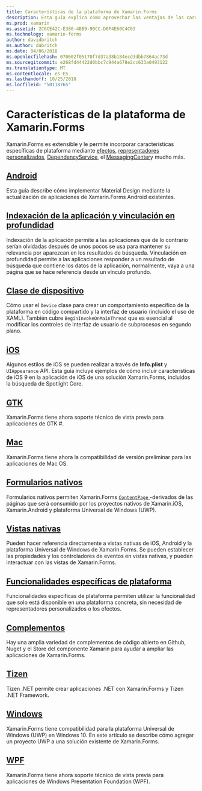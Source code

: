 ```yaml
---
title: Características de la plataforma de Xamarin.Forms
description: Esta guía explica cómo aprovechar las ventajas de las características específicas de plataforma en las aplicaciones de Xamarin.Forms mediante una variedad de técnicas.
ms.prod: xamarin
ms.assetid: 2C6CE42C-E380-4BB9-90CC-D0F4E60C4C03
ms.technology: xamarin-forms
author: davidbritch
ms.author: dabritch
ms.date: 04/06/2018
ms.openlocfilehash: 070602f05170f7d37a38b184ecd3dbb7864ac73d
ms.sourcegitcommit: e268fd44422d0bbc7c944a678e2cc633a0493122
ms.translationtype: MT
ms.contentlocale: es-ES
ms.lasthandoff: 10/25/2018
ms.locfileid: "50118765"
---
```

# <a name="xamarinforms-platform-features"></a>Características de la plataforma de Xamarin.Forms

Xamarin.Forms es extensible y le permite incorporar características específicas de plataforma mediante [efectos](~/xamarin-forms/app-fundamentals/effects/index.md), [representadores personalizados](~/xamarin-forms/app-fundamentals/custom-renderer/index.md), [DependencyService](~/xamarin-forms/app-fundamentals/dependency-service/index.md), el [MessagingCenter](~/xamarin-forms/app-fundamentals/messaging-center.md)y mucho más.

## <a name="androidandroidindexmd"></a>[Android](android/index.md)

Esta guía describe cómo implementar Material Design mediante la actualización de aplicaciones de Xamarin.Forms Android existentes.

## <a name="application-indexing-and-deep-linkingdeep-linkingmd"></a>[Indexación de la aplicación y vinculación en profundidad](deep-linking.md)

Indexación de la aplicación permite a las aplicaciones que de lo contrario serían olvidadas después de unos pocos se usa para mantener su relevancia por aparezcan en los resultados de búsqueda. Vinculación en profundidad permite a las aplicaciones responder a un resultado de búsqueda que contiene los datos de la aplicación, normalmente, vaya a una página que se hace referencia desde un vínculo profundo.

## <a name="device-classdevicemd"></a>[Clase de dispositivo](device.md)

Cómo usar el `Device` clase para crear un comportamiento específico de la plataforma en código compartido y la interfaz de usuario (incluido el uso de XAML). También cubre `BeginInvokeOnMainThread` que es esencial al modificar los controles de interfaz de usuario de subprocesos en segundo plano.

## <a name="iosiosindexmd"></a>[iOS](ios/index.md)

Algunos estilos de iOS se pueden realizar a través de **Info.plist** y `UIAppearance` API. Esta guía incluye ejemplos de cómo incluir características de iOS 9 en la aplicación de iOS de una solución Xamarin.Forms, incluidos la búsqueda de Spotlight Core.

## <a name="gtkgtkmd"></a>[GTK](gtk.md)

Xamarin.Forms tiene ahora soporte técnico de vista previa para aplicaciones de GTK #.

## <a name="macmacmd"></a>[Mac](mac.md)

Xamarin.Forms tiene ahora la compatibilidad de versión preliminar para las aplicaciones de Mac OS.

## <a name="native-formsnative-formsmd"></a>[Formularios nativos](native-forms.md)

Formularios nativos permiten Xamarin.Forms [ `ContentPage` ](xref:Xamarin.Forms.ContentPage)-derivados de las páginas que será consumido por los proyectos nativos de Xamarin.iOS, Xamarin.Android y plataforma Universal de Windows (UWP).

## <a name="native-viewsnative-viewsindexmd"></a>[Vistas nativas](native-views/index.md)

Pueden hacer referencia directamente a vistas nativas de iOS, Android y la plataforma Universal de Windows de Xamarin.Forms. Se pueden establecer las propiedades y los controladores de eventos en vistas nativas, y pueden interactuar con las vistas de Xamarin.Forms.

## <a name="platform-specificsplatform-specificsindexmd"></a>[Funcionalidades específicas de plataforma](platform-specifics/index.md)

Funcionalidades específicas de plataforma permiten utilizar la funcionalidad que solo está disponible en una plataforma concreta, sin necesidad de representadores personalizados o los efectos.

## <a name="pluginspluginsmd"></a>[Complementos](plugins.md)

Hay una amplia variedad de complementos de código abierto en Github, Nuget y el Store del componente Xamarin para ayudar a ampliar las aplicaciones de Xamarin.Forms.

## <a name="tizentizenmd"></a>[Tizen](tizen.md)

Tizen .NET permite crear aplicaciones .NET con Xamarin.Forms y Tizen .NET Framework.

## <a name="windowswindowsindexmd"></a>[Windows](windows/index.md)

Xamarin.Forms tiene compatibilidad para la plataforma Universal de Windows (UWP) en Windows 10. En este artículo se describe cómo agregar un proyecto UWP a una solución existente de Xamarin.Forms.

## <a name="wpfwpfmd"></a>[WPF](wpf.md)

Xamarin.Forms tiene ahora soporte técnico de vista previa para aplicaciones de Windows Presentation Foundation (WPF).

